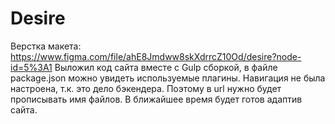 # Desire
Верстка макета: https://www.figma.com/file/ahE8Jmdww8skXdrrcZ10Od/desire?node-id=5%3A1
Выложил код сайта вместе с Gulp сборкой, в файле package.json можно увидеть используемые плагины.
Навигация не была настроена, т.к. это дело бэкендера. Поэтому в url нужно будет прописывать имя файлов. 
В ближайшее время будет готов адаптив сайта.
